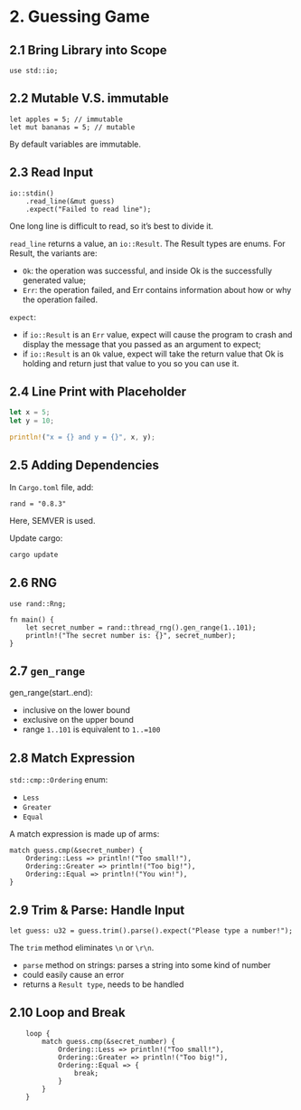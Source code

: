 # 2. Guessing Game

## 2.1 Bring Library into Scope

```rust,ignore
use std::io;
```

## 2.2 Mutable V.S. immutable

```rust,ignore
let apples = 5; // immutable
let mut bananas = 5; // mutable
```

By default variables are immutable.

## 2.3 Read Input

```rust,ignore
io::stdin()
    .read_line(&mut guess)
    .expect("Failed to read line");
```

One long line is difficult to read, so it’s best to divide it.

`read_line` returns a value, an `io::Result`. The Result types are enums. For Result, the variants are:
- `Ok`: the operation was successful, and inside Ok is the successfully generated value;
- `Err`: the operation failed, and Err contains information about how or why the operation failed.

`expect`:
- if `io::Result` is an `Err` value, expect will cause the program to crash and display the message that you passed as an argument to expect;
- if `io::Result` is an `Ok` value, expect will take the return value that Ok is holding and return just that value to you so you can use it.

## 2.4 Line Print with Placeholder

```rust
let x = 5;
let y = 10;

println!("x = {} and y = {}", x, y);
```

## 2.5 Adding Dependencies

In `Cargo.toml` file, add:

```rust,ignore
rand = "0.8.3"
```

Here, SEMVER is used.

Update cargo:

```bash
cargo update
```

## 2.6 RNG

```rust,ignore
use rand::Rng;

fn main() {
    let secret_number = rand::thread_rng().gen_range(1..101);
    println!("The secret number is: {}", secret_number);
}
```

## 2.7 `gen_range`

gen_range(start..end):

- inclusive on the lower bound
- exclusive on the upper bound
- range `1..101` is equivalent to `1..=100`

## 2.8 Match Expression

`std::cmp::Ordering` enum:
- `Less`
- `Greater`
- `Equal`

A match expression is made up of arms:

```rust,ignore
match guess.cmp(&secret_number) {
    Ordering::Less => println!("Too small!"),
    Ordering::Greater => println!("Too big!"),
    Ordering::Equal => println!("You win!"),
}
```

## 2.9 Trim & Parse: Handle Input

```rust,ignore
let guess: u32 = guess.trim().parse().expect("Please type a number!");
```

The `trim` method eliminates `\n` or `\r\n`.

- `parse` method on strings: parses a string into some kind of number
- could easily cause an error
- returns a `Result type`, needs to be handled

## 2.10 Loop and Break

```rust,ignore
    loop {
        match guess.cmp(&secret_number) {
            Ordering::Less => println!("Too small!"),
            Ordering::Greater => println!("Too big!"),
            Ordering::Equal => {
                break;
            }
        }
    }
```
